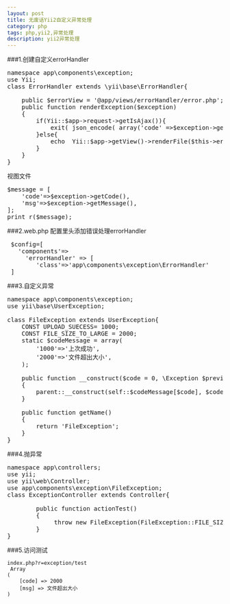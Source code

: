 ```yaml
---
layout: post
title: 无废话Yii2自定义异常处理
category: php
tags: php,yii2,异常处理
description: yii2异常处理
---
```

 

###1.创建自定义errorHandler
<pre class="prettyprint">
namespace app\components\exception;
use Yii;
class ErrorHandler extends \yii\base\ErrorHandler{

    public $errorView = '@app/views/errorHandler/error.php';
    public function renderException($exception)
    {
        if(Yii::$app->request->getIsAjax()){
            exit( json_encode( array('code' =>$exception->getCode(),'msg'  =>$exception->getMessage()) ));
        }else{
            echo  Yii::$app->getView()->renderFile($this->errorView,['exception' => $exception,],$this);
        }
    }
}
</pre>

视图文件

<pre class="prettyprint">
$message = [
    'code'=>$exception->getCode(),
    'msg'=>$exception->getMessage(),
];
print_r($message);
</pre>

###2.web.php 配置里头添加错误处理errorHandler
<pre class="prettyprint">
 $config=[
   'components'=>
     'errorHandler' => [
        'class'=>'app\components\exception\ErrorHandler'
 ]
</pre>

###3.自定义异常

<pre class="prettyprint">
namespace app\components\exception;
use yii\base\UserException;

class FileException extends UserException{
    CONST UPLOAD_SUECESS= 1000;
    CONST FILE_SIZE_TO_LARGE = 2000;
    static $codeMessage = array(
        '1000'=>'上次成功',
        '2000'=>'文件超出大小',
    );

    public function __construct($code = 0, \Exception $previous = null)
    {
        parent::__construct(self::$codeMessage[$code], $code, $previous);
    }

    public function getName()
    {
        return 'FileException';
    }
}
</pre>
###4.抛异常

<pre class="prettyprint">
namespace app\controllers;
use yii;
use yii\web\Controller;
use app\components\exception\FileException;
class ExceptionController extends Controller{

        public function actionTest()
        {
             throw new FileException(FileException::FILE_SIZE_TO_LARGE);
        }
}
</pre>
###5.访问测试

    index.php?r=exception/test
     Array
    (
        [code] => 2000
        [msg] => 文件超出大小
    )
